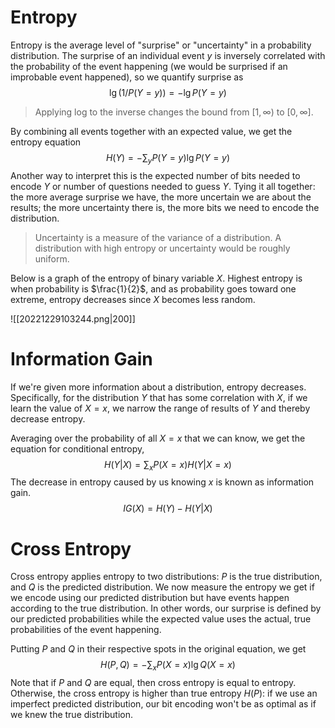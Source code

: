 # Entropy
Entropy is the average level of "surprise" or "uncertainty" in a probability distribution. The surprise of an individual event $y$ is inversely correlated with the probability of the event happening (we would be surprised if an improbable event happened), so we quantify surprise as  $$\lg (1/P(Y=y)) = -\lg P(Y=y)$$
> Applying log to the inverse changes the bound from $[1, \infty)$ to $[0, \infty]$.

By combining all events together with an expected value, we get the entropy equation $$H(Y) = -\sum_y P(Y=y)\lg P(Y=y)$$
Another way to interpret this is the expected number of bits needed to encode $Y$ or number of questions needed to guess $Y$. Tying it all together: the more average surprise we have, the more uncertain we are about the results; the more uncertainty there is, the more bits we need to encode the distribution.

> Uncertainty is a measure of the variance of a distribution. A distribution with high entropy or uncertainty would be roughly uniform.

Below is a graph of the entropy of binary variable $X$. Highest entropy is when probability is $\frac{1}{2}$, and as probability goes toward one extreme, entropy decreases since $X$ becomes less random.

![[20221229103244.png|200]]

# Information Gain
If we're given more information about a distribution, entropy decreases. Specifically, for the distribution $Y$ that has some correlation with $X$, if we learn the value of $X = x$, we narrow the range of results of $Y$ and thereby decrease entropy.

Averaging over the probability of all $X = x$ that we can know, we get the equation for conditional entropy, $$H(Y \vert X) = \sum_x P(X=x)H(Y\vert X=x)$$
The decrease in entropy caused by us knowing $x$ is known as information gain. $$IG(X) = H(Y) - H(Y \vert X)$$

# Cross Entropy
Cross entropy applies entropy to two distributions: $P$ is the true distribution, and $Q$ is the predicted distribution. We now measure the entropy we get if we encode using our predicted distribution but have events happen according to the true distribution. In other words, our surprise is defined by our predicted probabilities while the expected value uses the actual, true probabilities of the event happening.

Putting $P$ and $Q$ in their respective spots in the original equation, we get $$H(P, Q) = -\sum_x P(X=x) \lg Q(X=x)$$
Note that if $P$ and $Q$ are equal, then cross entropy is equal to entropy. Otherwise, the cross entropy is higher than true entropy $H(P)$: if we use an imperfect predicted distribution, our bit encoding won't be as optimal as if we knew the true distribution.